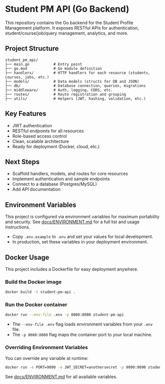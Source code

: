 # Student PM API (Go Backend)

This repository contains the Go backend for the Student Profile Management platform. It exposes RESTful APIs for authentication, student/course/job/query management, analytics, and more.

## Project Structure

```
student_pm_api/
├── main.go           # Entry point
├── go.mod            # Go module definition
├── handlers/         # HTTP handlers for each resource (students, courses, jobs, etc.)
├── models/           # Data models (structs for DB and JSON)
├── db/               # Database connection, queries, migrations
├── middleware/       # Auth, logging, CORS, etc.
├── routes/           # Route registration and grouping
├── utils/            # Helpers (JWT, hashing, validation, etc.)
```

## Key Features
- JWT authentication
- RESTful endpoints for all resources
- Role-based access control
- Clean, scalable architecture
- Ready for deployment (Docker, cloud, etc.)

## Next Steps
- Scaffold handlers, models, and routes for core resources
- Implement authentication and sample endpoints
- Connect to a database (Postgres/MySQL)
- Add API documentation 

## Environment Variables

This project is configured via environment variables for maximum portability and security. See [docs/ENVIRONMENT.md](docs/ENVIRONMENT.md) for a full list and usage instructions.

- Copy `.env.example` to `.env` and set your values for local development.
- In production, set these variables in your deployment environment. 

## Docker Usage

This project includes a Dockerfile for easy deployment anywhere.

### Build the Docker image
```bash
docker build -t student-pm-api .
```

### Run the Docker container
```bash
docker run --env-file .env -p 8080:8080 student-pm-api
```
- The `--env-file .env` flag loads environment variables from your `.env` file.
- The `-p 8080:8080` flag maps the container port to your local machine.

### Overriding Environment Variables
You can override any variable at runtime:
```bash
docker run -e PORT=9090 -e JWT_SECRET=anothersecret -p 9090:9090 student-pm-api
```

See [docs/ENVIRONMENT.md](docs/ENVIRONMENT.md) for all available variables. 